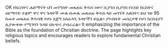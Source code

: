 OK የክርስትና ሐይማኖት ህገ መንግስት መጸሐፍ ቅዱስ ነው፡፡ ቢያንስ ቢያንስ የአንድ ክርስትና ሀይማኖት ተቋም ዋና ዋና ጉዳዮች ሙሉ በሙሉ መጸሐፍ ቅዱስ ላይ መገኘት አለበት፡፡ ይህ ገጽ 95 ከመቶ መጸሐፍ ቅዱሳዊ የሆኑ እጅግ አስፈላጊ ጉዳዮችን ይዟል፡፡ ያንብቡት መሰረታዊ የሆነ ክርስቲያን ሊያውቀው የሚገባን ጉዳይ በአጭሩ ያብራራል፡፡ It emphasizing the importance of the Bible as the foundation of Christian doctrine. The page highlights key religious topics and encourages readers to explore fundamental Christian beliefs.
